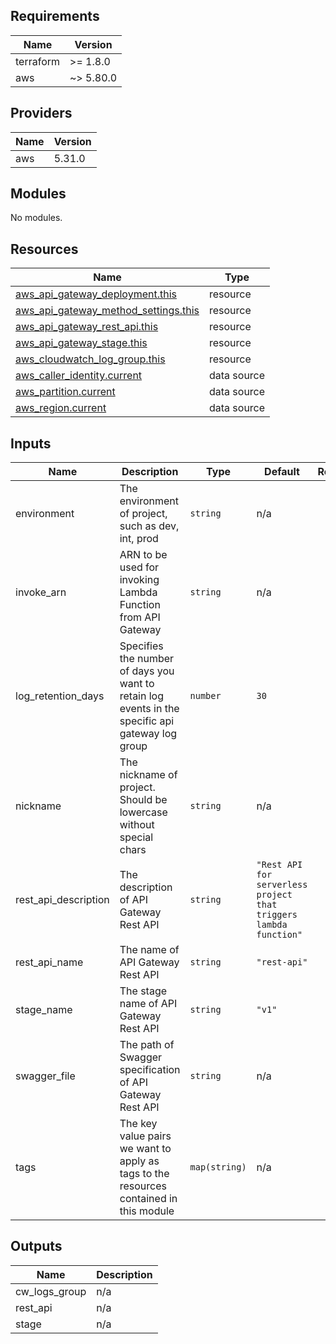 ## Requirements

| Name      | Version   |
| --------- | --------- |
| terraform | >= 1.8.0  |
| aws       | ~> 5.80.0 |

## Providers

| Name | Version |
| ---- | ------- |
| aws  | 5.31.0  |

## Modules

No modules.

## Resources

| Name                                                                                                                                            | Type        |
| ----------------------------------------------------------------------------------------------------------------------------------------------- | ----------- |
| [aws_api_gateway_deployment.this](https://registry.terraform.io/providers/hashicorp/aws/latest/docs/resources/api_gateway_deployment)           | resource    |
| [aws_api_gateway_method_settings.this](https://registry.terraform.io/providers/hashicorp/aws/latest/docs/resources/api_gateway_method_settings) | resource    |
| [aws_api_gateway_rest_api.this](https://registry.terraform.io/providers/hashicorp/aws/latest/docs/resources/api_gateway_rest_api)               | resource    |
| [aws_api_gateway_stage.this](https://registry.terraform.io/providers/hashicorp/aws/latest/docs/resources/api_gateway_stage)                     | resource    |
| [aws_cloudwatch_log_group.this](https://registry.terraform.io/providers/hashicorp/aws/latest/docs/resources/cloudwatch_log_group)               | resource    |
| [aws_caller_identity.current](https://registry.terraform.io/providers/hashicorp/aws/latest/docs/data-sources/caller_identity)                   | data source |
| [aws_partition.current](https://registry.terraform.io/providers/hashicorp/aws/latest/docs/data-sources/partition)                               | data source |
| [aws_region.current](https://registry.terraform.io/providers/hashicorp/aws/latest/docs/data-sources/region)                                     | data source |

## Inputs

| Name                   | Description                                                                                      | Type          | Default                                                           | Required |
| ---------------------- | ------------------------------------------------------------------------------------------------ | ------------- | ----------------------------------------------------------------- | :------: |
| environment            | The environment of project, such as dev, int, prod                                               | `string`      | n/a                                                               |   yes    |
| invoke\_arn            | ARN to be used for invoking Lambda Function from API Gateway                                     | `string`      | n/a                                                               |   yes    |
| log\_retention\_days   | Specifies the number of days you want to retain log events in the specific api gateway log group | `number`      | `30`                                                              |    no    |
| nickname               | The nickname of project. Should be lowercase without special chars                               | `string`      | n/a                                                               |   yes    |
| rest\_api\_description | The description of API Gateway Rest API                                                          | `string`      | `"Rest API for serverless project that triggers lambda function"` |    no    |
| rest\_api\_name        | The name of API Gateway Rest API                                                                 | `string`      | `"rest-api"`                                                      |    no    |
| stage\_name            | The stage name of API Gateway Rest API                                                           | `string`      | `"v1"`                                                            |    no    |
| swagger\_file          | The path of Swagger specification of API Gateway Rest API                                        | `string`      | n/a                                                               |   yes    |
| tags                   | The key value pairs we want to apply as tags to the resources contained in this module           | `map(string)` | n/a                                                               |   yes    |

## Outputs

| Name            | Description |
| --------------- | ----------- |
| cw\_logs\_group | n/a         |
| rest\_api       | n/a         |
| stage           | n/a         |
